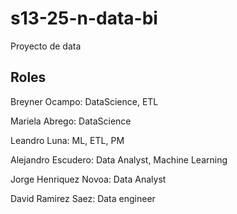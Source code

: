 # s13-25-n-data-bi
Proyecto de data


## Roles
Breyner Ocampo: DataScience, ETL

Mariela Abrego: DataScience

Leandro Luna: ML, ETL, PM

Alejandro Escudero: Data Analyst, Machine Learning

Jorge Henriquez Novoa: Data Analyst

David Ramirez Saez: Data engineer 
